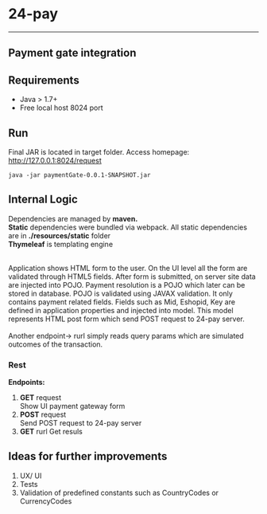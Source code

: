 # 24-pay 
---
## Payment gate integration

## Requirements
* Java > 1.7+
* Free local host 8024 port 

## Run
Final JAR is located in target folder. 
Access homepage: http://127.0.0.1:8024/request

`
java -jar paymentGate-0.0.1-SNAPSHOT.jar
`

## Internal Logic

Dependencies are managed by **maven.** <br />
**Static** dependencies were bundled via webpack. 
All static dependencies are in **./resources/static** folder <br />
**Thymeleaf** is templating engine

<br />
Application shows HTML form to the user. On the UI level all the form are validated
through HTML5 fields. After form is submitted, on server site data are injected into POJO. Payment resolution is a POJO 
which later can be stored in database. POJO is validated using JAVAX validation. It only contains payment related fields. 
Fields such as Mid, Eshopid, Key are defined in application properties and injected into model. This model represents 
HTML post form which send POST request to 24-pay server.  <br /> <br />Another endpoint-> rurl simply reads query params
which are simulated outcomes of the transaction. 

### Rest
**Endpoints:**
1. **GET** request                       
   Show UI payment gateway form 
2. **POST** request      
   Send POST request to 24-pay server
3. **GET** rurl
   Get resuls

   
## Ideas for further improvements
1. UX/ UI
2. Tests
3. Validation of predefined constants such as CountryCodes or CurrencyCodes 
